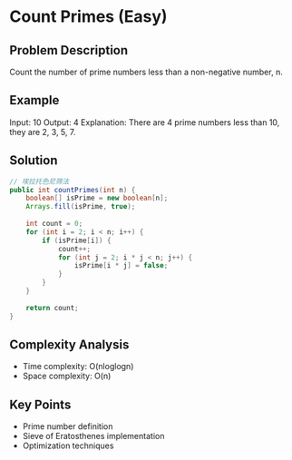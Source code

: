 # Count Primes (Easy)

## Problem Description
Count the number of prime numbers less than a non-negative number, n.

## Example
Input: 10
Output: 4
Explanation: There are 4 prime numbers less than 10, they are 2, 3, 5, 7.

## Solution
```java
// 埃拉托色尼筛法
public int countPrimes(int n) {
    boolean[] isPrime = new boolean[n];
    Arrays.fill(isPrime, true);
    
    int count = 0;
    for (int i = 2; i < n; i++) {
        if (isPrime[i]) {
            count++;
            for (int j = 2; i * j < n; j++) {
                isPrime[i * j] = false;
            }
        }
    }
    
    return count;
}
```

## Complexity Analysis
- Time complexity: O(nloglogn)
- Space complexity: O(n)

## Key Points
- Prime number definition
- Sieve of Eratosthenes implementation
- Optimization techniques
